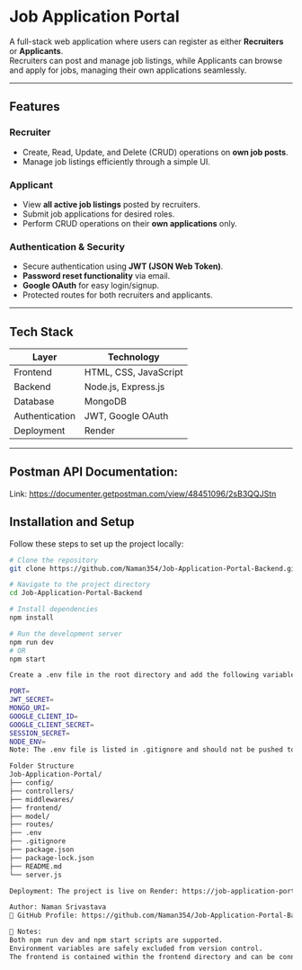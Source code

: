 # Job Application Portal

A full-stack web application where users can register as either **Recruiters** or **Applicants**.  
Recruiters can post and manage job listings, while Applicants can browse and apply for jobs, managing their own applications seamlessly.

---

## Features

### Recruiter
- Create, Read, Update, and Delete (CRUD) operations on **own job posts**.
- Manage job listings efficiently through a simple UI.

### Applicant
- View **all active job listings** posted by recruiters.
- Submit job applications for desired roles.
- Perform CRUD operations on their **own applications** only.

### Authentication & Security
- Secure authentication using **JWT (JSON Web Token)**.
- **Password reset functionality** via email.
- **Google OAuth** for easy login/signup.
- Protected routes for both recruiters and applicants.

---

## Tech Stack

| Layer | Technology |
|-------|-------------|
| Frontend | HTML, CSS, JavaScript |
| Backend | Node.js, Express.js |
| Database | MongoDB |
| Authentication | JWT, Google OAuth |
| Deployment | Render |

---
## Postman API Documentation:
Link: https://documenter.getpostman.com/view/48451096/2sB3QQJStn

## Installation and Setup

Follow these steps to set up the project locally:

```bash
# Clone the repository
git clone https://github.com/Naman354/Job-Application-Portal-Backend.git

# Navigate to the project directory
cd Job-Application-Portal-Backend

# Install dependencies
npm install

# Run the development server
npm run dev
# OR
npm start

Create a .env file in the root directory and add the following variables:

PORT=
JWT_SECRET=
MONGO_URI=
GOOGLE_CLIENT_ID=
GOOGLE_CLIENT_SECRET=
SESSION_SECRET=
NODE_ENV=
Note: The .env file is listed in .gitignore and should not be pushed to GitHub.

Folder Structure
Job-Application-Portal/
├── config/
├── controllers/
├── middlewares/
├── frontend/
├── model/
├── routes/
├── .env
├── .gitignore
├── package.json
├── package-lock.json
├── README.md
└── server.js

Deployment: The project is live on Render: https://job-application-portal-backend-07uw.onrender.com/

Author: Naman Srivastava
🔗 GitHub Profile: https://github.com/Naman354/Job-Application-Portal-Backend

📝 Notes:
Both npm run dev and npm start scripts are supported.
Environment variables are safely excluded from version control.
The frontend is contained within the frontend directory and can be connected seamlessly to the backend.